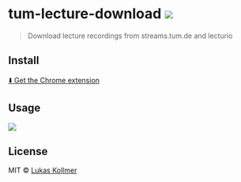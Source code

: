 # tum-lecture-download [![](https://img.shields.io/chrome-web-store/v/jlbncgdbgjgdimjnihmniommnbhddajf.svg)](https://chrome.google.com/webstore/detail/tum-lecture-download/jlbncgdbgjgdimjnihmniommnbhddajf)

> Download lecture recordings from streams.tum.de and lecturio

## Install
[⬇️ Get the Chrome extension](https://chrome.google.com/webstore/detail/tum-lecture-download/jlbncgdbgjgdimjnihmniommnbhddajf)


## Usage
![](https://s3.amazonaws.com/lukaskollmer/embed/tum-lecture-download.png)



## License
MIT © [Lukas Kollmer](https://lukaskollmer.me)
